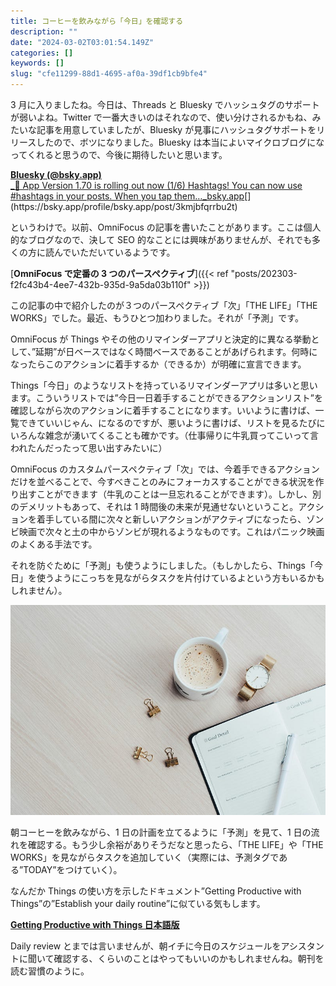 ```yaml
---
title: コーヒーを飲みながら「今日」を確認する
description: ""
date: "2024-03-02T03:01:54.149Z"
categories: []
keywords: []
slug: "cfe11299-88d1-4695-af0a-39df1cb9bfe4"
---
```


3 月に入りましたね。今日は、Threads と Bluesky でハッシュタグのサポートが弱いよね。Twitter で一番大きいのはそれなので、使い分けされるかもね、みたいな記事を用意していましたが、Bluesky が見事にハッシュタグサポートをリリースしたので、ボツになりました。Bluesky は本当によいマイクロブログになってくれると思うので、今後に期待したいと思います。

[**Bluesky (@bsky.app)**  
\_📢 App Version 1.70 is rolling out now (1/6) Hashtags! You can now use #hashtags in your posts. When you tap them…\_bsky.app](https://bsky.app/profile/bsky.app/post/3kmjbfqrrbu2t "https://bsky.app/profile/bsky.app/post/3kmjbfqrrbu2t")[](https://bsky.app/profile/bsky.app/post/3kmjbfqrrbu2t)

というわけで。以前、OmniFocus の記事を書いたことがあります。ここは個人的なブログなので、決して SEO 的なことには興味がありませんが、それでも多くの方に読んでいただいているようです。

[**OmniFocus で定番の 3 つのパースペクティブ**]({{< ref "posts/202303-f2fc43b4-4ee7-432b-935d-9a5da03b110f" >}})

この記事の中で紹介したのが３つのパースペクティブ「次」「THE LIFE」「THE WORKS」でした。最近、もうひとつ加わりました。それが「予測」です。

OmniFocus が Things やその他のリマインダーアプリと決定的に異なる挙動として、”延期”が日ベースではなく時間ベースであることがあげられます。何時になったらこのアクションに着手するか（できるか）が明確に宣言できます。

Things「今日」のようなリストを持っているリマインダーアプリは多いと思います。こういうリストでは”今日一日着手することができるアクションリスト”を確認しながら次のアクションに着手することになります。いいように書けば、一覧できていいじゃん、になるのですが、悪いように書けば、リストを見るたびにいろんな雑念が湧いてくることも確かです。（仕事帰りに牛乳買ってこいって言われたんだったって思い出すみたいに）

OmniFocus のカスタムパースペクティブ「次」では、今着手できるアクションだけを並べることで、今すべきことのみにフォーカスすることができる状況を作り出すことができます（牛乳のことは一旦忘れることができます）。しかし、別のデメリットもあって、それは 1 時間後の未来が見通せないということ。アクションを着手している間に次々と新しいアクションがアクティブになったら、ゾンビ映画で次々と土の中からゾンビが現れるようなものです。これはパニック映画のよくある手法です。

それを防ぐために「予測」も使うようにしました。（もしかしたら、Things「今日」を使うようにこっちを見ながらタスクを片付けているよという方もいるかもしれません）。

![](0__BRoM57b3MYPe2__sB.jpg)

朝コーヒーを飲みながら、1 日の計画を立てるように「予測」を見て、1 日の流れを確認する。もう少し余裕がありそうだなと思ったら、「THE LIFE」や「THE WORKS」を見ながらタスクを追加していく（実際には、予測タグである”TODAY”をつけていく）。

なんだか Things の使い方を示したドキュメント”Getting Productive with Things”の”Establish your daily routine”に似ている気もします。

[**Getting Productive with Things 日本語版**](/posts/373dbb15-685e-4fad-a8dd-e8634e6f7b9a/)

Daily review とまでは言いませんが、朝イチに今日のスケジュールをアシスタントに聞いて確認する、くらいのことはやってもいいのかもしれませんね。朝刊を読む習慣のように。
